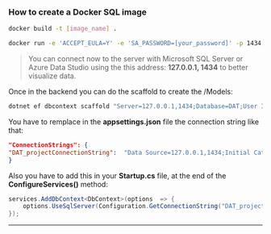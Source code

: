 ### How to create a Docker SQL image

```bash
docker build -t [image_name] .

docker run -e 'ACCEPT_EULA=Y' -e 'SA_PASSWORD=[your_password]' -p 1434:1433 --name [container_name] [image_name]
```

> You can connect now to the server with Microsoft SQL Server or Azure Data Studio using the this address: **127.0.0.1, 1434** to better visualize data.

Once in the backend you can do the scaffold to create the /Models:

```bash
dotnet ef dbcontext scaffold "Server=127.0.0.1,1434;Database=DAT;User Id=sa;Password=[your_password];TrustServerCertificate=true;" Microsoft.EntityFrameworkCore.SqlServer -o Models --force
```

You have to remplace in the **appsettings.json** file the connection string like that:

```json
"ConnectionStrings": {
"DAT_projectConnectionString":  "Data Source=127.0.0.1,1434;Initial Catalog=DAT;User ID=sa;Password=[your_password]"
}
```

Also you have to add this in your **Startup.cs** file, at the end of the **ConfigureServices()** method:

```csharp
services.AddDbContext<DbContext>(options  => {
	options.UseSqlServer(Configuration.GetConnectionString("DAT_projectConnectionString"));
});
```

---
